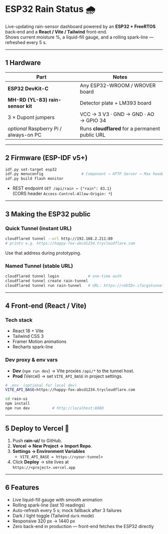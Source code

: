 # ESP32 Rain Status 🌧️

Live-updating rain-sensor dashboard powered by an **ESP32 + FreeRTOS** back-end and a **React / Vite / Tailwind** front-end.  
Shows current moisture %, a liquid-fill gauge, and a rolling spark-line — refreshed every 5 s.

---

## 1  Hardware

| Part | Notes |
|------|-------|
| **ESP32 DevKit-C** | Any ESP32-WROOM / WROVER board |
| **MH-RD (YL-83) rain-sensor kit** | Detector plate + LM393 board |
| 3 × Dupont jumpers | VCC → 3 V3 · GND → GND · AO → GPIO 34 |
| *optional* Raspberry Pi / always-on PC | Runs **cloudflared** for a permanent public URL |

---

## 2  Firmware (ESP-IDF v5+)

```bash
idf.py set-target esp32
idf.py menuconfig                 # Component → HTTP Server → Max header = 4096
idf.py build flash monitor
```

* REST endpoint `GET /api/rain → {"rain": 83.1}`  
  (CORS header `Access-Control-Allow-Origin: *`)

---

## 3  Making the ESP32 public

### Quick Tunnel (instant URL)

```bash
cloudflared tunnel --url http://192.168.2.211:80
# prints e.g. https://happy-fox-abcd1234.trycloudflare.com
```

Use that address during prototyping.

### Named Tunnel (stable URL)

```bash
cloudflared tunnel login             # one-time auth
cloudflared tunnel create rain-tunnel
cloudflared tunnel run rain-tunnel   # URL: https://<UUID>.cfargotunnel.com
```

---

## 4  Front-end (React / Vite)

### Tech stack
* React 18 + Vite  
* Tailwind CSS 3  
* Framer Motion animations  
* Recharts spark-line  

### Dev proxy & env vars

* **Dev** (`npm run dev`) → Vite proxies `/api/*` to the tunnel host.  
* **Prod** (Vercel) → set `VITE_API_BASE` in project settings.

```bash
# .env  (optional for local dev)
VITE_API_BASE=https://happy-fox-abcd1234.trycloudflare.com
```

```bash
cd rain-ui
npm install
npm run dev          # http://localhost:8080
```

---

## 5  Deploy to Vercel 🚀

1. Push **rain-ui/** to GitHub.  
2. **Vercel → New Project → Import Repo**.  
3. **Settings → Environment Variables**  
   * `VITE_API_BASE = https://<your-tunnel>`  
4. Click **Deploy** → site lives at  
   `https://<project>.vercel.app`

---

## 6  Features

* Live liquid-fill gauge with smooth animation  
* Rolling spark-line (last 10 readings)  
* Auto-refresh every 5 s; mock fallback after 3 failures  
* Dark / light toggle (Tailwind `dark` mode)  
* Responsive 320 px → 1440 px  
* Zero back-end in production — front-end fetches the ESP32 directly

